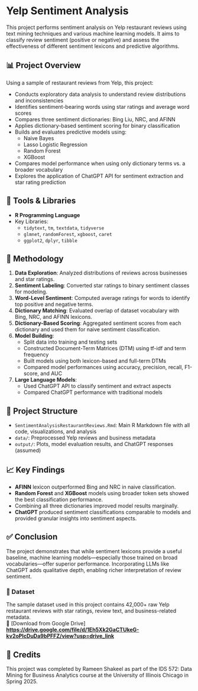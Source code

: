 # Yelp Sentiment Analysis

This project performs sentiment analysis on Yelp restaurant reviews using text mining techniques and various machine learning models. It aims to classify review sentiment (positive or negative) and assess the effectiveness of different sentiment lexicons and predictive algorithms.

## 📊 Project Overview

Using a sample of restaurant reviews from Yelp, this project:
- Conducts exploratory data analysis to understand review distributions and inconsistencies
- Identifies sentiment-bearing words using star ratings and average word scores
- Compares three sentiment dictionaries: Bing Liu, NRC, and AFINN
- Applies dictionary-based sentiment scoring for binary classification
- Builds and evaluates predictive models using:
  - Naive Bayes
  - Lasso Logistic Regression
  - Random Forest
  - XGBoost
- Compares model performance when using only dictionary terms vs. a broader vocabulary
- Explores the application of ChatGPT API for sentiment extraction and star rating prediction

## 🧰 Tools & Libraries

- **R Programming Language**
- Key Libraries:
  - `tidytext`, `tm`, `textdata`, `tidyverse`
  - `glmnet`, `randomForest`, `xgboost`, `caret`
  - `ggplot2`, `dplyr`, `tibble`

## 🧪 Methodology

1. **Data Exploration**: Analyzed distributions of reviews across businesses and star ratings.
2. **Sentiment Labeling**: Converted star ratings to binary sentiment classes for modeling.
3. **Word-Level Sentiment**: Computed average ratings for words to identify top positive and negative terms.
4. **Dictionary Matching**: Evaluated overlap of dataset vocabulary with Bing, NRC, and AFINN lexicons.
5. **Dictionary-Based Scoring**: Aggregated sentiment scores from each dictionary and used them for naive sentiment classification.
6. **Model Building**:
   - Split data into training and testing sets
   - Constructed Document-Term Matrices (DTM) using tf-idf and term frequency
   - Built models using both lexicon-based and full-term DTMs
   - Compared model performances using accuracy, precision, recall, F1-score, and AUC
7. **Large Language Models**:
   - Used ChatGPT API to classify sentiment and extract aspects
   - Compared ChatGPT performance with traditional models

## 📁 Project Structure

- `SentimentAnalysisRestaurantReviews.Rmd`: Main R Markdown file with all code, visualizations, and analysis
- `data/`: Preprocessed Yelp reviews and business metadata
- `output/`: Plots, model evaluation results, and ChatGPT responses (assumed)

## 📈 Key Findings

- **AFINN** lexicon outperformed Bing and NRC in naive classification.
- **Random Forest** and **XGBoost** models using broader token sets showed the best classification performance.
- Combining all three dictionaries improved model results marginally.
- **ChatGPT** produced sentiment classifications comparable to models and provided granular insights into sentiment aspects.

## ✅ Conclusion

The project demonstrates that while sentiment lexicons provide a useful baseline, machine learning models—especially those trained on broad vocabularies—offer superior performance. Incorporating LLMs like ChatGPT adds qualitative depth, enabling richer interpretation of review sentiment.

### 📂 Dataset
The sample dataset used in this project contains 42,000+ raw Yelp restaurant reviews with star ratings, review text, and business-related metadata.  
🔗 [Download from Google Drive] **https://drive.google.com/file/d/1Eh5Xk2GaCTUkeG-kv2oPIcDuDa9bPFFZ/view?usp=drive_link**

## 🙌 Credits

This project was completed by Rameen Shakeel as part of the IDS 572: Data Mining for Business Analytics course at the University of Illinois Chicago in Spring 2025.
